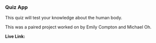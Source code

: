 ### Quiz App

This quiz will test your knowledge about the human body.

This was a paired project worked on by Emily Compton and Michael Oh.

**Live Link:** 